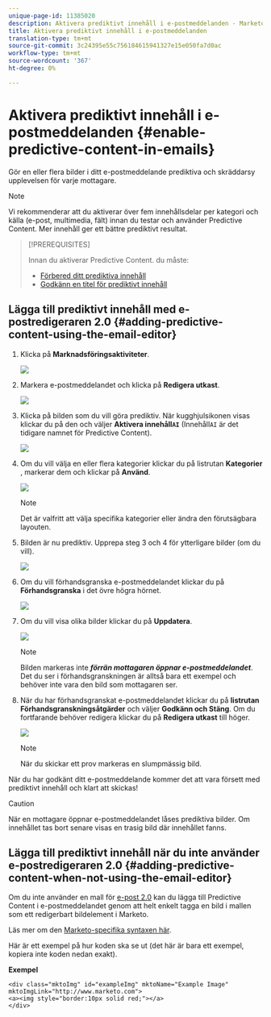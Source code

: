 ```yaml
---
unique-page-id: 11385020
description: Aktivera prediktivt innehåll i e-postmeddelanden - Marketo Docs - produktdokumentation
title: Aktivera prediktivt innehåll i e-postmeddelanden
translation-type: tm+mt
source-git-commit: 3c24395e55c756184615941327e15e050fa7d0ac
workflow-type: tm+mt
source-wordcount: '367'
ht-degree: 0%

---
```



# Aktivera prediktivt innehåll i e-postmeddelanden {#enable-predictive-content-in-emails}

Gör en eller flera bilder i ditt e-postmeddelande prediktiva och skräddarsy upplevelsen för varje mottagare.

>[!NOTE]
>
>Vi rekommenderar att du aktiverar över fem innehållsdelar per kategori och källa (e-post, multimedia, fält) innan du testar och använder Predictive Content. Mer innehåll ger ett bättre prediktivt resultat.

>[!PREREQUISITES]
>
>Innan du aktiverar Predictive Content. du måste:
>
>* [Förbered ditt prediktiva innehåll](/help/marketo/product-docs/predictive-content/working-with-predictive-content/edit-predictive-content-for-emails.md)
>* [Godkänn en titel för prediktivt innehåll](/help/marketo/product-docs/predictive-content/working-with-all-content/approve-a-title-for-predictive-content.md)


## Lägga till prediktivt innehåll med e-postredigeraren 2.0 {#adding-predictive-content-using-the-email-editor}

1. Klicka på **Marknadsföringsaktiviteter**.

   ![](assets/one.png)

1. Markera e-postmeddelandet och klicka på **Redigera utkast**.

   ![](assets/two.png)

1. Klicka på bilden som du vill göra prediktiv. När kugghjulsikonen visas klickar du på den och väljer **Aktivera innehåll`AI`** (Innehåll`AI` är det tidigare namnet för Predictive Content).

   ![](assets/three.png)

1. Om du vill välja en eller flera kategorier klickar du på listrutan **Kategorier** , markerar dem och klickar på **Använd**.

   ![](assets/four.png)

   >[!NOTE]
   >
   >Det är valfritt att välja specifika kategorier eller ändra den förutsägbara layouten.

1. Bilden är nu prediktiv. Upprepa steg 3 och 4 för ytterligare bilder (om du vill).

   ![](assets/five.png)

1. Om du vill förhandsgranska e-postmeddelandet klickar du på **Förhandsgranska** i det övre högra hörnet.

   ![](assets/six.png)

1. Om du vill visa olika bilder klickar du på **Uppdatera**.

   ![](assets/seven.png)

   >[!NOTE]
   >
   >Bilden markeras inte **_förrän mottagaren öppnar e-postmeddelandet_**. Det du ser i förhandsgranskningen är alltså bara ett exempel och behöver inte vara den bild som mottagaren ser.

1. När du har förhandsgranskat e-postmeddelandet klickar du på **listrutan Förhandsgranskningsåtgärder** och väljer **Godkänn och Stäng**. Om du fortfarande behöver redigera klickar du på **Redigera utkast** till höger.

   ![](assets/eight.png)

   >[!NOTE]
   >
   >När du skickar ett prov markeras en slumpmässig bild.

När du har godkänt ditt e-postmeddelande kommer det att vara försett med prediktivt innehåll och klart att skickas!

>[!CAUTION]
>
>När en mottagare öppnar e-postmeddelandet låses prediktiva bilder. Om innehållet tas bort senare visas en trasig bild där innehållet fanns.

## Lägga till prediktivt innehåll när du inte använder e-postredigeraren 2.0 {#adding-predictive-content-when-not-using-the-email-editor}

Om du inte använder en mall för [e-post 2.0](/help/marketo/product-docs/email-marketing/general/email-editor-2/email-editor-v2-0-overview.md) kan du lägga till Predictive Content i e-postmeddelandet genom att helt enkelt tagga en bild i mallen som ett redigerbart bildelement i Marketo.

Läs mer om den [Marketo-specifika syntaxen här](/help/marketo/product-docs/email-marketing/general/email-editor-2/email-template-syntax.md#elements).

Här är ett exempel på hur koden ska se ut (det här är bara ett exempel, kopiera inte koden nedan exakt).

**Exempel**

```example
<div class="mktoImg" id="exampleImg" mktoName="Example Image" mktoImgLink="http://www.marketo.com">  
<a><img style="border:10px solid red;"></a>  
</div>
```

